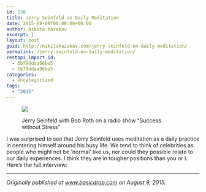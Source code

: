 ```yaml
---
id: 230
title: Jerry Seinfeld on Daily Meditation
date: 2015-08-09T00:00:00+00:00
author: Nikita Kazakov
excerpt: |
layout: post
guid: http://nikitakazakov.com/jerry-seinfeld-on-daily-meditation/
permalink: /jerry-seinfeld-on-daily-meditation/
restapi_import_id:
  - 5b79ddaa06ba5
  - 5b79ddaa06ba5
categories:
  - Uncategorized
tags:
  - "2015"
---
```

<figure class="wp-caption"> 

![](http://nikitakazakov.com/wp-content/uploads/2018/08/ad00e-0nhfenxbuuvv5sv6e.jpg) <figcaption class="wp-caption-text">Jerry Seinfeld with Bob Roth on a radio show “Success without Stress”</figcaption></figure> 

I was surprised to see that Jerry Seinfeld uses meditation as a daily practice in centering himself around his busy life. We tend to think of celebrities as people who might not be ‘normal’ like us, nor could they possible relate to our daily experiences. I think they are in tougher positions than you or I. Here’s the full interview:

<div class="ast-oembed-container">
</div>

* * *

_Originally published at_ <a href="http://www.basicdrop.com/posts/seinfeld_meditation_video" target="_blank" rel="noopener noreferrer"><em>www.basicdrop.com</em></a> _on August 9, 2015._